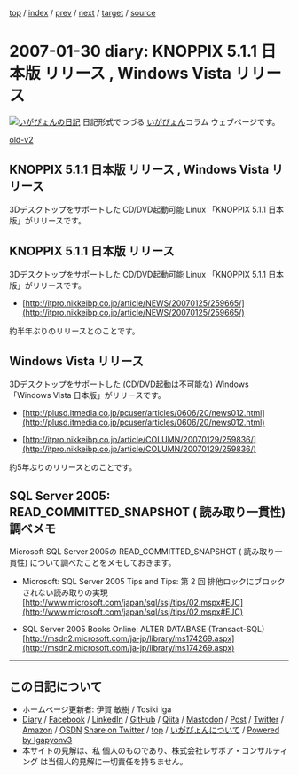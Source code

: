 [top](../index.html) 
 / [index](index.html) 
 / [prev](ig070128.html) 
 / [next](ig070209.html) 
 / [target](https://www.igapyon.jp/igapyon/diary/2007/ig070130.html) 
 / [source](https://github.com/igapyon/diary/blob/master/2007/ig070130.src.md) 

2007-01-30 diary: KNOPPIX 5.1.1 日本版 リリース , Windows Vista リリース
=====================================================================================================
[![いがぴょんの日記](https://www.igapyon.jp/igapyon/diary/images/iga200306s.jpg "いがぴょん")](https://www.igapyon.jp/igapyon/diary/memo/memoigapyon.html) 日記形式でつづる [いがぴょん](https://www.igapyon.jp/igapyon/diary/memo/memoigapyon.html)コラム ウェブページです。

[old-v2](ig070130-orig.html)

## KNOPPIX 5.1.1 日本版 リリース , Windows Vista リリース

3Dデスクトップをサポートした CD/DVD起動可能 Linux 「KNOPPIX 5.1.1 日本版」がリリースです。


## KNOPPIX 5.1.1 日本版 リリース

3Dデスクトップをサポートした CD/DVD起動可能 Linux 「KNOPPIX 5.1.1 日本版」がリリースです。

* [http://itpro.nikkeibp.co.jp/article/NEWS/20070125/259665/](http://itpro.nikkeibp.co.jp/article/NEWS/20070125/259665/)

約半年ぶりのリリースとのことです。

## Windows Vista リリース

3Dデスクトップをサポートした (CD/DVD起動は不可能な) Windows 「Windows Vista 日本版」がリリースです。

* [http://plusd.itmedia.co.jp/pcuser/articles/0606/20/news012.html](http://plusd.itmedia.co.jp/pcuser/articles/0606/20/news012.html)
  
* [http://itpro.nikkeibp.co.jp/article/COLUMN/20070129/259836/](http://itpro.nikkeibp.co.jp/article/COLUMN/20070129/259836/)

約5年ぶりのリリースとのことです。

## SQL Server 2005: READ_COMMITTED_SNAPSHOT ( 読み取り一貫性) 調べメモ

Microsoft SQL Server 2005の READ_COMMITTED_SNAPSHOT ( 読み取り一貫性) について調べたことをメモしておきます。

* Microsoft: SQL Server 2005 Tips and Tips: 第 2 回 排他ロックにブロックされない読み取りの実現
  [http://www.microsoft.com/japan/sql/ssj/tips/02.mspx#EJC](http://www.microsoft.com/japan/sql/ssj/tips/02.mspx#EJC)
  
* SQL Server 2005 Books Online: ALTER DATABASE (Transact-SQL)
  [http://msdn2.microsoft.com/ja-jp/library/ms174269.aspx](http://msdn2.microsoft.com/ja-jp/library/ms174269.aspx)


----------------------------------------------------------------------------------------------------

## この日記について

* ホームページ更新者: 伊賀 敏樹 / Tosiki Iga
* [Diary](https://www.igapyon.jp/igapyon/diary/) / [Facebook](https://www.facebook.com/igapyon) / [LinkedIn](https://www.linkedin.com/in/toshikiiga) / [GitHub](https://github.com/igapyon) / [Qiita](https://qiita.com/igapyon) / [Mastodon](https://social.vivaldi.net/@igapyon) / [Post](https://post.news/igapyon) / [Twitter](https://twitter.com/ToshikiIga) / [Amazon](https://www.amazon.co.jp/%E4%BC%8A%E8%B3%80-%E6%95%8F%E6%A8%B9/e/B004LTQWCQ) / [OSDN](https://ja.osdn.net/users/iga/)
[Share on Twitter](https://twitter.com/intent/tweet?hashtags=igapyon%2Cdiary%2C%E3%81%84%E3%81%8C%E3%81%B4%E3%82%87%E3%82%93&text=KNOPPIX+5.1.1+%E6%97%A5%E6%9C%AC%E7%89%88+%E3%83%AA%E3%83%AA%E3%83%BC%E3%82%B9+%2C+Windows+Vista+%E3%83%AA%E3%83%AA%E3%83%BC%E3%82%B9&url=https%3A%2F%2Fwww.igapyon.jp%2Figapyon%2Fdiary%2F2007%2Fig070130.html) / [top](../index.html) / [いがぴょんについて](https://www.igapyon.jp/igapyon/diary/memo/memoigapyon.html) / [Powered by Igapyonv3](https://github.com/igapyon/igapyonv3)
* 本サイトの見解は、私 個人のものであり、株式会社レザボア・コンサルティング は当個人的見解に一切責任を持ちません。 
